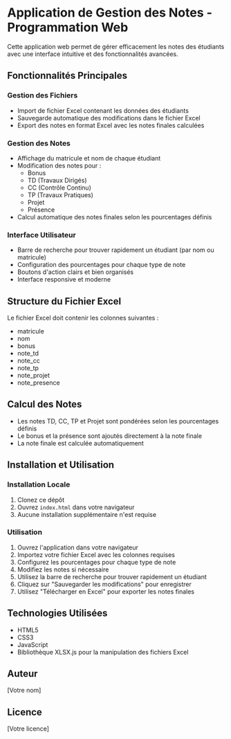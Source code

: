 # Application de Gestion des Notes - Programmation Web

Cette application web permet de gérer efficacement les notes des étudiants avec une interface intuitive et des fonctionnalités avancées.

## Fonctionnalités Principales

### Gestion des Fichiers
- Import de fichier Excel contenant les données des étudiants
- Sauvegarde automatique des modifications dans le fichier Excel
- Export des notes en format Excel avec les notes finales calculées

### Gestion des Notes
- Affichage du matricule et nom de chaque étudiant
- Modification des notes pour :
  - Bonus
  - TD (Travaux Dirigés)
  - CC (Contrôle Continu)
  - TP (Travaux Pratiques)
  - Projet
  - Présence
- Calcul automatique des notes finales selon les pourcentages définis

### Interface Utilisateur
- Barre de recherche pour trouver rapidement un étudiant (par nom ou matricule)
- Configuration des pourcentages pour chaque type de note
- Boutons d'action clairs et bien organisés
- Interface responsive et moderne

## Structure du Fichier Excel
Le fichier Excel doit contenir les colonnes suivantes :
- matricule
- nom
- bonus
- note_td
- note_cc
- note_tp
- note_projet
- note_presence

## Calcul des Notes
- Les notes TD, CC, TP et Projet sont pondérées selon les pourcentages définis
- Le bonus et la présence sont ajoutés directement à la note finale
- La note finale est calculée automatiquement

## Installation et Utilisation

### Installation Locale
1. Clonez ce dépôt
2. Ouvrez `index.html` dans votre navigateur
3. Aucune installation supplémentaire n'est requise

### Utilisation
1. Ouvrez l'application dans votre navigateur
2. Importez votre fichier Excel avec les colonnes requises
3. Configurez les pourcentages pour chaque type de note
4. Modifiez les notes si nécessaire
5. Utilisez la barre de recherche pour trouver rapidement un étudiant
6. Cliquez sur "Sauvegarder les modifications" pour enregistrer
7. Utilisez "Télécharger en Excel" pour exporter les notes finales

## Technologies Utilisées
- HTML5
- CSS3
- JavaScript
- Bibliothèque XLSX.js pour la manipulation des fichiers Excel

## Auteur
[Votre nom]

## Licence
[Votre licence]
